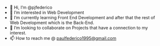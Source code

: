- 👋 Hi, I’m @pjfederico 
- 👀 I’m interested in Web Development
- 🌱 I’m currently learning Front End Development and after that the rest of Web Development which is the Back-End.
- 💞️ I’m looking to collaborate on Projects that have a connection to my interest.
- 📫 How to reach me @ paulfederico1995@gmail.com

<!---
pjfederico/pjfederico is a ✨ special ✨ repository because its `README.md` (this file) appears on your GitHub profile.
You can click the Preview link to take a look at your changes.
--->
